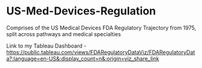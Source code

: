 # US-Med-Devices-Regulation
Comprises of the US Medical Devices FDA Regulatory Trajectory from 1975, split across pathways and medical specialties

Link to my Tableau Dashboard - https://public.tableau.com/views/FDARegulatoryDataViz/FDARegulatoryData?:language=en-US&:display_count=n&:origin=viz_share_link
